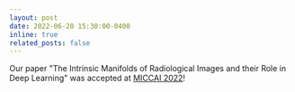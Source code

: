 ```yaml
---
layout: post
date: 2022-06-20 15:30:00-0400
inline: true
related_posts: false
---
```


Our paper "The Intrinsic Manifolds of Radiological Images and their Role in Deep Learning" was accepted at [MICCAI 2022](https://conferences.miccai.org/2022/en/)!